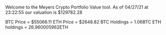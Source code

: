 Welcome to the Meyers Crypto Portfolio Value tool. 
As of 04/27/21 at 23:22:55 our valuation is $129782.28 

BTC Price = $55066.11
 ETH Price = $2648.82
BTC Holdings = 1.06BTC
 ETH holdings = 26.960005962ETH 
